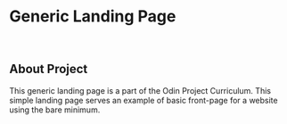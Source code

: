 <h1>Generic Landing Page</h1>
<br/>
<h2>About Project</h2>
<p>This generic landing page is a part of the Odin Project Curriculum. This simple landing page serves an example of basic front-page for a website using the bare minimum. </p>
